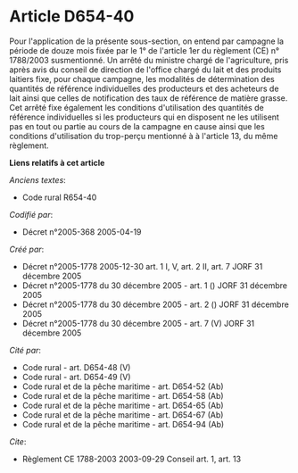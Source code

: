 # Article D654-40

Pour l'application de la présente sous-section, on entend par campagne la période de douze mois fixée par le 1° de l'article
1er du règlement (CE) n° 1788/2003 susmentionné. Un arrêté du ministre chargé de l'agriculture, pris après avis du conseil de
direction de l'office chargé du lait et des produits laitiers fixe, pour chaque campagne, les modalités de détermination des
quantités de référence individuelles des producteurs et des acheteurs de lait ainsi que celles de notification des taux de
référence de matière grasse. Cet arrêté fixe également les conditions d'utilisation des quantités de référence individuelles
si les producteurs qui en disposent ne les utilisent pas en tout ou partie au cours de la campagne en cause ainsi que les
conditions d'utilisation du trop-perçu mentionné à à l'article 13, du même règlement.

**Liens relatifs à cet article**

_Anciens textes_:

  - Code rural R654-40

_Codifié par_:

  - Décret n°2005-368 2005-04-19

_Créé par_:

  - Décret n°2005-1778 2005-12-30 art. 1 I, V, art. 2 II, art. 7 JORF 31 décembre 2005
  - Décret n°2005-1778 du 30 décembre 2005 - art. 1 () JORF 31 décembre 2005
  - Décret n°2005-1778 du 30 décembre 2005 - art. 2 () JORF 31 décembre 2005
  - Décret n°2005-1778 du 30 décembre 2005 - art. 7 (V) JORF 31 décembre 2005

_Cité par_:

  - Code rural - art. D654-48 (V)
  - Code rural - art. D654-49 (V)
  - Code rural et de la pêche maritime - art. D654-52 (Ab)
  - Code rural et de la pêche maritime - art. D654-58 (Ab)
  - Code rural et de la pêche maritime - art. D654-65 (Ab)
  - Code rural et de la pêche maritime - art. D654-67 (Ab)
  - Code rural et de la pêche maritime - art. D654-94 (Ab)

_Cite_:

  - Règlement CE 1788-2003 2003-09-29 Conseil art. 1, art. 13
